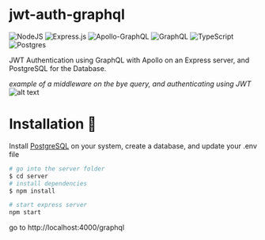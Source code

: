 # jwt-auth-graphql

![NodeJS](https://img.shields.io/badge/node.js-6DA55F?style=for-the-badge&logo=node.js&logoColor=white)
![Express.js](https://img.shields.io/badge/express.js-%23404d59.svg?style=for-the-badge&logo=express&logoColor=%2361DAFB)
![Apollo-GraphQL](https://img.shields.io/badge/-ApolloGraphQL-311C87?style=for-the-badge&logo=apollo-graphql)
![GraphQL](https://img.shields.io/badge/-GraphQL-E10098?style=for-the-badge&logo=graphql&logoColor=white)
![TypeScript](https://img.shields.io/badge/typescript-%23007ACC.svg?style=for-the-badge&logo=typescript&logoColor=white)
![Postgres](https://img.shields.io/badge/postgres-%23316192.svg?style=for-the-badge&logo=postgresql&logoColor=white)

JWT Authentication using GraphQL with Apollo on an Express server, and PostgreSQL for the Database.

_example of a middleware on the bye query, and authenticating using JWT_
![alt text][graphqlquery]

# Installation 🚀

Install [PostgreSQL][postgresqlurl] on your system, create a database, and update your .env file

```ruby
# go into the server folder
$ cd server
# install dependencies
$ npm install

# start express server
npm start
```

go to http://localhost:4000/graphql

<!-- definitions -->

[graphqlquery]: https://i.imgur.com/c0vJHuC.gif
[postgresqlurl]: https://www.postgresql.org/download/
